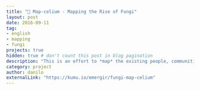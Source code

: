 ```yaml
---
title: "🍄 Map-celium - Mapping the Rise of Fungi"
layout: post
date: 2016-09-11
tag:
- english
- mapping
- fungi
projects: true
hidden: true # don't count this post in blog pagination
description: "This is an effort to *map* the existing people, communities, movements, organizations, and initiatives that recognize the power of *fungi* to provide guidance in the wake of the Antropocene."
category: project
author: danilo
externalLink: "https://kumu.io/emergir/fungi-map-celium"
---
```

